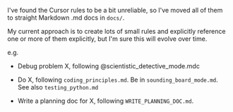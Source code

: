 I've found the Cursor rules to be a bit unreliable, so I've moved all of them to straight Markdown .md docs in `docs/`.

My current approach is to create lots of small rules and explicitly reference one or more of them explicitly, but I'm sure this will evolve over time.

e.g.

- Debug problem X, following @scientistic_detective_mode.mdc

- Do X, following `coding_principles.md`. Be in `sounding_board_mode.md`. See also `testing_python.md`

- Write a planning doc for X, following `WRITE_PLANNING_DOC.md`.